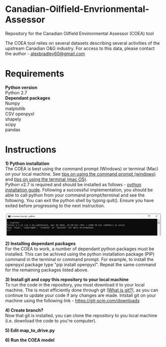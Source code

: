 # Canadian-Oilfield-Envrionmental-Assessor
Repository for the Canadian Oilfield Environmental Assessor (COEA) tool  
  
The COEA tool relies on several datasets describing several activities of the upstream Canadian O&G industry. For access to this data, please contact the author - alexbradley60@gmail.com

# Requirements
**Python version**  
Python 2.7  
**Dependant packages**  
Numpy  
matplotlib  
CSV 
openpyxl   
shapely  
scipy  
pandas

# Instructions
**1) Python installation**   
The COEA is best using the command prompt (Windows) or terminal (Mac) on your local machine. See [tips on using the command prompt (windows)](https://www.digitalcitizen.life/command-prompt-how-use-basic-commands) and [tips on using the terminal (mac OS)](https://computers.tutsplus.com/tutorials/navigating-the-terminal-a-gentle-introduction--mac-3855).   
Python v2.7 is required and should be installed as follows - [python installation guide](https://github.com/BurntSushi/nfldb/wiki/Python-&-pip-Windows-installation). 
Following a successful implementation, you should be able to call python from your command prompt/terminal and see the following. You can exit the python shell by typing quit(). Ensure you have exited before progressing to the next instruction.

![Python 2.7 working in terminal](command_prompt_python.PNG)  


**2) Installing dependant packages**  
For the COEA to work, a number of dependant python packages must be installed. This can be achived using the python installation package (PIP) command in the terminal or command prompt. For example, to install the openpyxl package type "pip install openpyxl". Repeat the same command for the remaining packages listed above.

**3) Install git and copy this repository to your local machine**  
To run the code in the repository, you must download it to your local machine. The is most efficiently done through git ([What is git?](https://git-scm.com/book/en/v2/Getting-Started-What-is-Git%3F)), as you can continue to update your code if any changes are made. Intstall git on your machine using the following link - https://git-scm.com/downloads

**4) Create branch?**  
Now that git is installed, you can clone the repository to you local machine (i.e. download the code to you're computer). 

**5) Edit map_to_drive.py**  

**6) Run the COEA model**  



